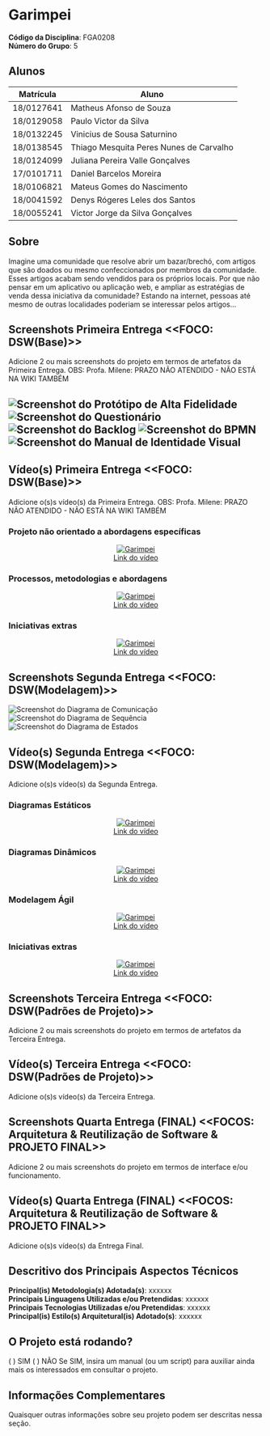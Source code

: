 # Garimpei

**Código da Disciplina**: FGA0208<br>
**Número do Grupo**: 5<br>

## Alunos

| Matrícula  | Aluno                                   |
| ---------- | --------------------------------------- |
| 18/0127641 | Matheus Afonso de Souza                 |
| 18/0129058 | Paulo Victor da Silva                   |
| 18/0132245 | Vinicius de Sousa Saturnino             |
| 18/0138545 | Thiago Mesquita Peres Nunes de Carvalho |
| 18/0124099 | Juliana Pereira Valle Gonçalves         |
| 17/0101711 | Daniel Barcelos Moreira                 |
| 18/0106821 | Mateus Gomes do Nascimento              |
| 18/0041592 | Denys Rógeres Leles dos Santos          |
| 18/0055241 | Victor Jorge da Silva Gonçalves         |

## Sobre

Imagine uma comunidade que resolve abrir um bazar/brechó, com artigos que são doados ou mesmo confeccionados por membros da comunidade. Esses artigos acabam sendo vendidos para os próprios locais. Por que não pensar em um aplicativo ou aplicação web, e ampliar as estratégias de venda dessa iniciativa da comunidade? Estando na internet, pessoas até mesmo de outras localidades poderiam se interessar pelos artigos...

## Screenshots Primeira Entrega <<FOCO: DSW(Base)>>

Adicione 2 ou mais screenshots do projeto em termos de artefatos da Primeira Entrega. OBS: Profa. Milene: PRAZO NÃO ATENDIDO - NÃO ESTÁ NA WIKI TAMBÉM

![Screenshot do Protótipo de Alta Fidelidade](docs/entrega_I/assets/screenshots/screenshot_base_1.png)
![Screenshot do Questionário](docs/entrega_I/assets/screenshots/screenshot_base_2.png)
![Screenshot do Backlog](docs/entrega_I/assets/screenshots/screenshot_base_3.png)
![Screenshot do BPMN](docs/entrega_I/assets/screenshots/screenshot_base_4.png)
![Screenshot do Manual de Identidade Visual](docs/entrega_I/assets/screenshots/screenshot_base_5.png)
---


## Vídeo(s) Primeira Entrega <<FOCO: DSW(Base)>>

Adicione o(s)s vídeo(s) da Primeira Entrega. OBS: Profa. Milene: PRAZO NÃO ATENDIDO - NÃO ESTÁ NA WIKI TAMBÉM

### Projeto não orientado a abordagens específicas

<center>

[![Garimpei](https://img.youtube.com/vi/tbOJ7NEPopo/0.jpg)](https://www.youtube.com/watch?v=tbOJ7NEPopo)
<br />
[Link do vídeo](https://www.youtube.com/watch?v=tbOJ7NEPopo)

</center>

### Processos, metodologias e abordagens

<center>

[![Garimpei](https://img.youtube.com/vi/dwFRFR4AvN0/0.jpg)](https://www.youtube.com/watch?v=dwFRFR4AvN0)
<br />
[Link do vídeo](https://www.youtube.com/watch?v=dwFRFR4AvN0)
  
</center>

### Iniciativas extras

<center>

[![Garimpei](https://img.youtube.com/vi/bUKAadIg2PY/0.jpg)](https://www.youtube.com/watch?v=bUKAadIg2PY)
<br />
[Link do vídeo](https://www.youtube.com/watch?v=bUKAadIg2PY)
  
</center>

## Screenshots Segunda Entrega <<FOCO: DSW(Modelagem)>>

![Screenshot do Diagrama de Comunicação](docs/entrega_II/assets/screenshots/screenshot_comunicacao.png)
![Screenshot do Diagrama de Sequência](docs/entrega_II/assets/screenshots/screenshot_sequencia.png)
![Screenshot do Diagrama de Estados](docs/entrega_II/assets/screenshots/screenshot_estados.png)

## Vídeo(s) Segunda Entrega <<FOCO: DSW(Modelagem)>>

Adicione o(s)s vídeo(s) da Segunda Entrega.

### Diagramas Estáticos

<center>

[![Garimpei](https://img.youtube.com/vi/TlHD5W1ev9A/0.jpg)](https://www.youtube.com/watch?v=TlHD5W1ev9A)
<br />
[Link do vídeo](https://www.youtube.com/watch?v=TlHD5W1ev9A)

</center>

### Diagramas Dinâmicos

<center>

[![Garimpei](https://img.youtube.com/vi/oUVrIeFsodk/0.jpg)](https://www.youtube.com/watch?v=oUVrIeFsodk0)
<br />
[Link do vídeo](https://www.youtube.com/watch?v=oUVrIeFsodk0)
  
</center>

### Modelagem Ágil

<center>

[![Garimpei](https://img.youtube.com/vi/OK1MPPcTIhY/0.jpg)](https://www.youtube.com/watch?v=OK1MPPcTIhY)
<br />
[Link do vídeo](https://www.youtube.com/watch?v=OK1MPPcTIhY)
  
</center>

### Iniciativas extras

<center>

[![Garimpei](https://img.youtube.com/vi/65TqEnFsJbw/0.jpg)](https://www.youtube.com/watch?v=65TqEnFsJbw)
<br />
[Link do vídeo](https://www.youtube.com/watch?v=65TqEnFsJbw)
  
</center>

## Screenshots Terceira Entrega <<FOCO: DSW(Padrões de Projeto)>>

Adicione 2 ou mais screenshots do projeto em termos de artefatos da Terceira Entrega.

## Vídeo(s) Terceira Entrega <<FOCO: DSW(Padrões de Projeto)>>

Adicione o(s)s vídeo(s) da Terceira Entrega.

## Screenshots Quarta Entrega (FINAL) <<FOCOS: Arquitetura & Reutilização de Software & PROJETO FINAL>>

Adicione 2 ou mais screenshots do projeto em termos de interface e/ou funcionamento.

## Vídeo(s) Quarta Entrega (FINAL) <<FOCOS: Arquitetura & Reutilização de Software & PROJETO FINAL>>

Adicione o(s)s vídeo(s) da Entrega Final.

## Descritivo dos Principais Aspectos Técnicos

**Principal(is) Metodologia(s) Adotada(s)**: xxxxxx<br>
**Principais Linguagens Utilizadas e/ou Pretendidas**: xxxxxx<br>
**Principais Tecnologias Utilizadas e/ou Pretendidas**: xxxxxx<br>
**Principal(is) Estilo(s) Arquitetural(is) Adotado(s)**: xxxxxx<br>

## O Projeto está rodando?

( ) SIM
( ) NÃO
Se SIM, insira um manual (ou um script) para auxiliar ainda mais os interessados em consultar o projeto.

## Informações Complementares

Quaisquer outras informações sobre seu projeto podem ser descritas nessa seção.
